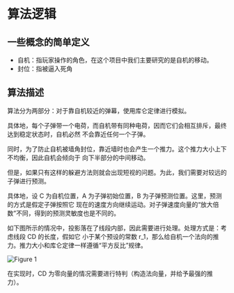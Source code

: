 # 算法逻辑
## 一些概念的简单定义
- 自机：指玩家操作的角色，在这个项目中我们主要研究的是自机的移动。
- 封位：指被逼入死角

## 算法描述
算法分为两部分：对于靠自机较近的弹幕，使用库仑定律进行模拟。

具体地，每个子弹带一个电荷，而自机带有同种电荷，因而它们会相互排斥，最终达到稳定状态时，自机必然
不会靠近任何一个子弹。

同时，为了防止自机被墙角封位，靠近墙时也会产生一个推力。这个推力大小上下不均衡，因此自机会倾向于
向下半部分的中间移动。

但是，如果只有这样的躲避方法则就会出现短视的问题。为此，我们需要对较远的子弹进行预测。

具体地，设 C 为自机位置，A 为子弹初始位置，B 为子弹预测位置。这里，预测的方式是假定子弹按照它
现在的速度方向继续运动。对子弹速度向量的“放大倍数”不同，得到的预测灵敏度也是不同的。

如下图所示的情况中，投影落在了线段内部，因此需要进行处理。处理方式是：考虑线段 CD 的长度，假如它
小于某个预设的常数 r_1，那么给自机一个法向的推力。推力大小和库仑定律一样遵循“平方反比”规律。

![Figure 1](https://i.imgur.com/hPkCAyg.png)

在实现时，CD 为零向量的情况需要进行特判（构造法向量，并给予最强的推力）。
